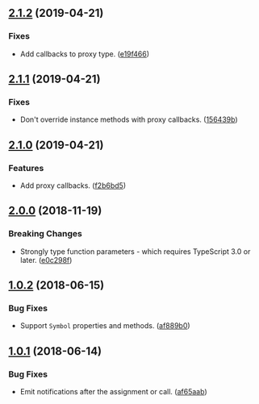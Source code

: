 <a name="2.1.2"></a>
## [2.1.2](https://github.com/cartant/rxjs-observe/compare/v2.1.1...v2.1.2) (2019-04-21)

### Fixes

* Add callbacks to proxy type. ([e19f466](https://github.com/cartant/rxjs-observe/commit/e19f466))

<a name="2.1.1"></a>
## [2.1.1](https://github.com/cartant/rxjs-observe/compare/v2.1.0...v2.1.1) (2019-04-21)

### Fixes

* Don't override instance methods with proxy callbacks. ([156439b](https://github.com/cartant/rxjs-observe/commit/156439b))

<a name="2.1.0"></a>
## [2.1.0](https://github.com/cartant/rxjs-observe/compare/v2.0.0...v2.1.0) (2019-04-21)

### Features

* Add proxy callbacks. ([f2b6bd5](https://github.com/cartant/rxjs-observe/commit/f2b6bd5))

<a name="2.0.0"></a>
## [2.0.0](https://github.com/cartant/rxjs-observe/compare/v1.0.2...v2.0.0) (2018-11-19)

### Breaking Changes

* Strongly type function parameters - which requires TypeScript 3.0 or later. ([e0c298f](https://github.com/cartant/rxjs-observe/commit/e0c298f))

<a name="1.0.2"></a>
## [1.0.2](https://github.com/cartant/rxjs-observe/compare/v1.0.1...v1.0.2) (2018-06-15)

### Bug Fixes

* Support `Symbol` properties and methods. ([af889b0](https://github.com/cartant/rxjs-observe/commit/af889b0))

<a name="1.0.1"></a>
## [1.0.1](https://github.com/cartant/rxjs-observe/compare/v1.0.0...v1.0.1) (2018-06-14)

### Bug Fixes

* Emit notifications after the assignment or call. ([af65aab](https://github.com/cartant/rxjs-observe/commit/af65aab))